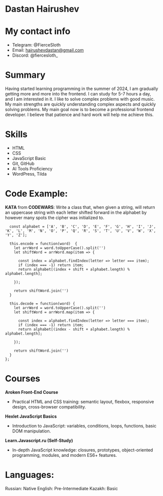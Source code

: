 # Dastan Hairushev
# My contact info
* Telegram: @FierceSloth
* Email: hairushevdastan@gmail.com
* Discord: @fiercesloth_
# Summary
Having started learning programming in the summer of 2024, I am gradually getting more and more into the frontend. I can study for 5-7 hours a day, and I am interested in it. I like to solve complex problems with good music.
My main strengths are quickly understanding complex aspects and quickly solving problems. My main goal now is to become a professional frontend developer. I believe that patience and hard work will help me achieve this.
# Skills
* HTML
* CSS
* JavaScript Basic
* Git, GitHub
* AI Tools Proficiency
* WordPress, Tilda
# Code Example:
__KATA__ from __CODEWARS__: Write a class that, when given a string, will return an uppercase string with each letter shifted forward in the alphabet by however many spots the cipher was initialized to.
``` let CaesarCipher = function (shift) {
  const alphabet = ['A', 'B', 'C', 'D', 'E', 'F', 'G', 'H', 'I', 'J', 'K', 'L', 'M', 'N', 'O', 'P', 'Q', 'R', 'S', 'T', 'U', 'V', 'W', 'X', 'Y', 'Z'];
  
  this.encode = function(word)  {
    let arrWord = word.toUpperCase().split('')
    let shiftWord = arrWord.map(item => {

      const index = alphabet.findIndex(letter => letter === item); 
      if (index === -1) return item; 
      return alphabet[(index + shift + alphabet.length) % alphabet.length]; 

    });

    return shiftWord.join('')
  }
  
  this.decode = function(word) {
    let arrWord = word.toUpperCase().split('')
    let shiftWord = arrWord.map(item => {

      const index = alphabet.findIndex(letter => letter === item); 
      if (index === -1) return item;
      return alphabet[(index - shift + alphabet.length) % alphabet.length];

    });

    return shiftWord.join('')
  }
};
```
# Courses
 __Aroken Front-End Course__
- Practical HTML and CSS training: semantic layout, flexbox, responsive design, cross-browser compatibility.

__Hexlet JavaScript Basics__
- Introduction to JavaScript: variables, conditions, loops, functions, basic DOM manipulation.

__Learn.Javascript.ru (Self-Study)__
- In-depth JavaScript knowledge: closures, prototypes, object-oriented programming, modules, and modern ES6+ features.
# Languages:
Russian: Native
English: Pre-Intermediate
Kazakh: Basic
